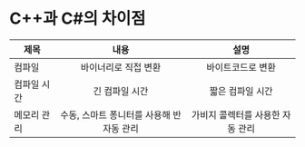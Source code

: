 C++과 C#의 차이점
=================

|제목|내용|설명|
|--- |:---:|:---:|
|컴파일| 바이너리로 직접 변환 |바이트코드로 변환|
|컴파일 시간|긴 컴파일 시간|짧은 컴파일 시간|
|메모리 관리|수동, 스마트 퐁니터를 사용해 반자동 관리|가비지 콜렉터를 사용한 자동 관리|

